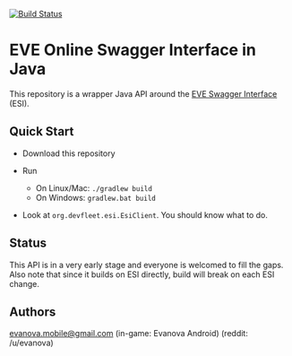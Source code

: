 [![Build Status](https://travis-ci.org/evanova/eve-esi-java.svg?branch=master)](https://travis-ci.org/evanova/eve-esi-java)

# EVE Online Swagger Interface in Java

This repository is a wrapper Java API around the [EVE Swagger Interface](https://esi.tech.ccp.is/latest/#/) (ESI).

## Quick Start

*   Download this repository

*   Run
    -   On Linux/Mac: `./gradlew build`
    -   On Windows:   `gradlew.bat build`

*   Look at `org.devfleet.esi.EsiClient`. You should know what to do.

## Status

This API is in a very early stage and everyone is welcomed to fill the gaps.
Also note that since it builds on ESI directly, build will break on each ESI change.

## Authors

evanova.mobile@gmail.com (in-game: Evanova Android) (reddit: /u/evanova)

